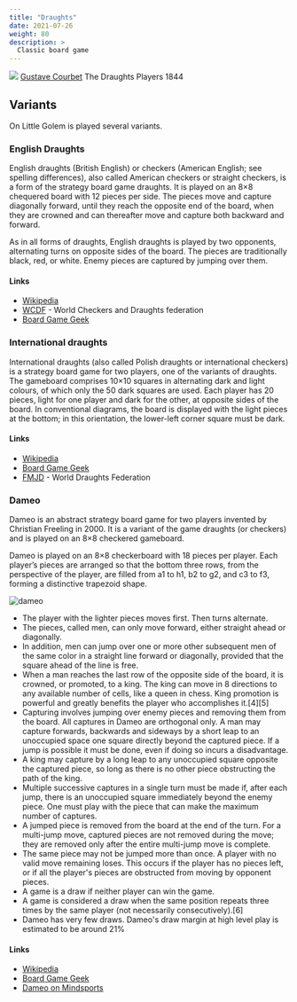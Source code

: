 ```yaml
---
title: "Draughts"
date: 2021-07-26
weight: 80
description: >
  Classic board game
---
```


![](https://upload.wikimedia.org/wikipedia/commons/e/e5/Courbet_-_The_Draughts_Players%2C_1844.jpg)
[Gustave Courbet](https://en.wikipedia.org/wiki/Gustave_Courbet) The Draughts Players 1844

## Variants

On Little Golem is played several variants.

### English Draughts 

English draughts (British English) or checkers (American English; see spelling differences), also called American checkers or straight checkers, is a form of the strategy board game draughts. It is played on an 8×8 chequered board with 12 pieces per side. The pieces move and capture diagonally forward, until they reach the opposite end of the board, when they are crowned and can thereafter move and capture both backward and forward.

As in all forms of draughts, English draughts is played by two opponents, alternating turns on opposite sides of the board. The pieces are traditionally black, red, or white. Enemy pieces are captured by jumping over them.

#### Links

- [Wikipedia](https://en.wikipedia.org/wiki/English_draughts)
- [WCDF](http://www.wcdf.net/) - World Checkers and Draughts federation
- [Board Game Geek](https://boardgamegeek.com/boardgame/2083/checkers)

### International draughts

International draughts (also called Polish draughts or international checkers) is a strategy board game for two players, one of the variants of draughts. The gameboard comprises 10×10 squares in alternating dark and light colours, of which only the 50 dark squares are used. Each player has 20 pieces, light for one player and dark for the other, at opposite sides of the board. In conventional diagrams, the board is displayed with the light pieces at the bottom; in this orientation, the lower-left corner square must be dark.

#### Links

- [Wikipedia](https://en.wikipedia.org/wiki/International_draughts)
- [Board Game Geek](https://boardgamegeek.com/boardgame/26952/international-checkers)
- [FMJD](https://www.fmjd.org/) - World Draughts Federation

### Dameo

Dameo is an abstract strategy board game for two players invented by Christian Freeling in 2000. It is a variant of the game draughts (or checkers) and is played on an 8×8 checkered gameboard.

Dameo is played on an 8×8 checkerboard with 18 pieces per player. Each player’s pieces are arranged so that the bottom three rows, from the perspective of the player, are filled from a1 to h1, b2 to g2, and c3 to f3, forming a distinctive trapezoid shape.

![dameo](https://upload.wikimedia.org/wikipedia/commons/a/a1/Dameo_init_config.PNG)

- The player with the lighter pieces moves first. Then turns alternate.
- The pieces, called men, can only move forward, either straight ahead or diagonally.
- In addition, men can jump over one or more other subsequent men of the same color in a straight line forward or diagonally, provided that the square ahead of the line is free.
- When a man reaches the last row of the opposite side of the board, it is crowned, or promoted, to a king. The king can move in 8 directions to any available number of cells, like a queen in chess. King promotion is powerful and greatly benefits the player who accomplishes it.[4][5]
- Capturing involves jumping over enemy pieces and removing them from the board. All captures in Dameo are orthogonal only. A man may capture forwards, backwards and sideways by a short leap to an unoccupied space one square directly beyond the captured piece. If a jump is possible it must be done, even if doing so incurs a disadvantage.
- A king may capture by a long leap to any unoccupied square opposite the captured piece, so long as there is no other piece obstructing the path of the king.
- Multiple successive captures in a single turn must be made if, after each jump, there is an unoccupied square immediately beyond the enemy piece. One must play with the piece that can make the maximum number of captures.
- A jumped piece is removed from the board at the end of the turn. For a multi-jump move, captured pieces are not removed during the move; they are removed only after the entire multi-jump move is complete.
- The same piece may not be jumped more than once.
A player with no valid move remaining loses. This occurs if the player has no pieces left, or if all the player's pieces are obstructed from moving by opponent pieces.
- A game is a draw if neither player can win the game.
- A game is considered a draw when the same position repeats three times by the same player (not necessarily consecutively).[6]
- Dameo has very few draws. Dameo's draw margin at high level play is estimated to be around 21%

#### Links

- [Wikipedia](https://en.wikipedia.org/wiki/International_draughts)
- [Board Game Geek](https://boardgamegeek.com/boardgame/24698/dameo)
- [Dameo on Mindsports](https://www.mindsports.nl/index.php/arena/dameo)

